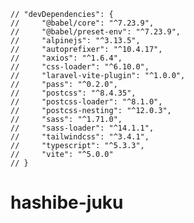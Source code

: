     // "devDependencies": {
    //     "@babel/core": "^7.23.9",
    //     "@babel/preset-env": "^7.23.9",
    //     "alpinejs": "^3.13.5",
    //     "autoprefixer": "^10.4.17",
    //     "axios": "^1.6.4",
    //     "css-loader": "^6.10.0",
    //     "laravel-vite-plugin": "^1.0.0",
    //     "pass": "^0.2.0",
    //     "postcss": "^8.4.35",
    //     "postcss-loader": "^8.1.0",
    //     "postcss-nesting": "^12.0.3",
    //     "sass": "^1.71.0",
    //     "sass-loader": "^14.1.1",
    //     "tailwindcss": "^3.4.1",
    //     "typescript": "^5.3.3",
    //     "vite": "^5.0.0"
    // }
# hashibe-juku
